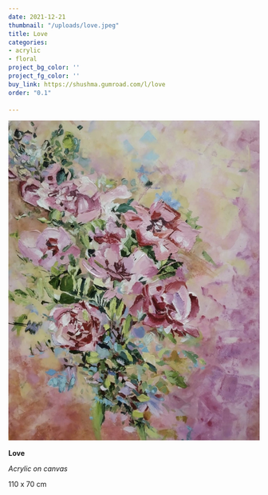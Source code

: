 ```yaml
---
date: 2021-12-21
thumbnail: "/uploads/love.jpeg"
title: Love
categories:
- acrylic
- floral
project_bg_color: ''
project_fg_color: ''
buy_link: https://shushma.gumroad.com/l/love
order: "0.1"

---
```

![](/uploads/love.jpeg)

**Love**

_Acrylic on canvas_

110 x 70 cm